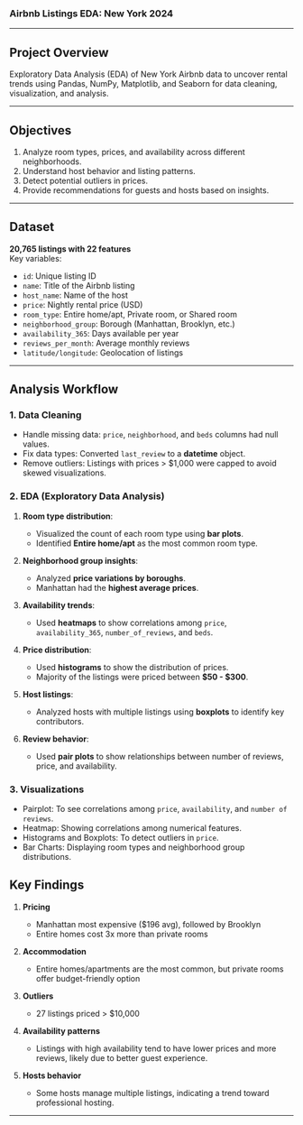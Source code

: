 ### Airbnb Listings EDA: New York 2024

---

## Project Overview
Exploratory Data Analysis (EDA) of New York Airbnb data to uncover rental trends using Pandas, NumPy, Matplotlib, and Seaborn for data cleaning, visualization, and analysis.

---

## Objectives
1. Analyze room types, prices, and availability across different neighborhoods.
2. Understand host behavior and listing patterns.
3. Detect potential outliers in prices.
4. Provide recommendations for guests and hosts based on insights. 

---

## Dataset
**20,765 listings with 22 features**  
Key variables:  
- `id`: Unique listing ID
- `name`: Title of the Airbnb listing  
- `host_name`: Name of the host  
- `price`: Nightly rental price (USD)  
- `room_type`: Entire home/apt, Private room, or Shared room  
- `neighborhood_group`: Borough (Manhattan, Brooklyn, etc.)  
- `availability_365`: Days available per year  
- `reviews_per_month`: Average monthly reviews
- `latitude/longitude`: Geolocation of listings    

---

## Analysis Workflow

### 1. Data Cleaning
- Handle missing data: `price`, `neighborhood`, and `beds` columns had null values.
- Fix data types: Converted `last_review` to a **datetime** object.
- Remove outliers: Listings with prices > $1,000 were capped to avoid skewed visualizations.

### 2. EDA (Exploratory Data Analysis)  
1. **Room type distribution**: 
   - Visualized the count of each room type using **bar plots**.
   - Identified **Entire home/apt** as the most common room type.

2. **Neighborhood group insights**:
   - Analyzed **price variations by boroughs**.
   - Manhattan had the **highest average prices**.

3. **Availability trends**:
   - Used **heatmaps** to show correlations among `price`, `availability_365`, `number_of_reviews`, and `beds`.

4. **Price distribution**:
   - Used **histograms** to show the distribution of prices.
   - Majority of the listings were priced between **$50 - $300**.

5. **Host listings**:
   - Analyzed hosts with multiple listings using **boxplots** to identify key contributors.

6. **Review behavior**:
   - Used **pair plots** to show relationships between number of reviews, price, and availability.

### 3. Visualizations
- Pairplot: To see correlations among `price`, `availability`, and `number of reviews`.
- Heatmap: Showing correlations among numerical features.
- Histograms and Boxplots: To detect outliers in `price`.
- Bar Charts: Displaying room types and neighborhood group distributions.


## Key Findings
1. **Pricing**  
   - Manhattan most expensive ($196 avg), followed by Brooklyn
   - Entire homes cost 3x more than private rooms  

2. **Accommodation**  
   - Entire homes/apartments are the most common, but private rooms offer budget-friendly option  

3. **Outliers**  
   - 27 listings priced > $10,000  

4. **Availability patterns**  
   - Listings with high availability tend to have lower prices and more reviews, likely due to better guest experience.
  
5. **Hosts behavior**  
   - Some hosts manage multiple listings, indicating a trend toward professional hosting.

---
